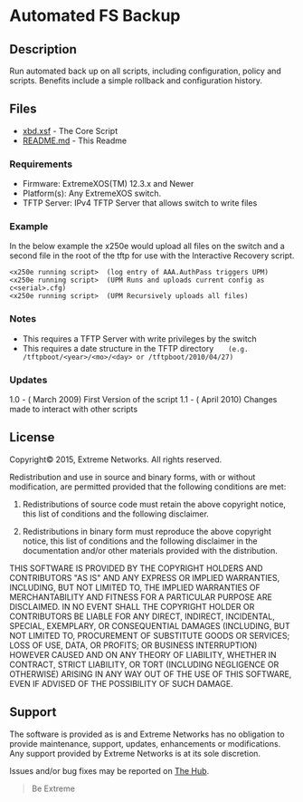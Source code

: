# Automated FS Backup

## Description
Run automated back up on all scripts, including configuration, policy and
scripts. Benefits include a simple rollback and configuration history.

## Files

* [xbd.xsf](xbd.xsf)             -  The Core Script
* [README.md](README.md)      -  This Readme


### Requirements
* Firmware: ExtremeXOS(TM) 12.3.x and Newer
* Platform(s): Any ExtremeXOS switch.
* TFTP Server: IPv4 TFTP Server that allows switch to write files





### Example
In the below example the x250e would upload all files on the switch and a
second file in the root of the tftp for use with the Interactive Recovery script.
```
<x250e running script>	(log entry of AAA.AuthPass triggers UPM)
<x250e running script>	(UPM Runs and uploads current config as c<serial>.cfg)
<x250e running script>	(UPM Recursively uploads all files)
```



### Notes

* This requires a TFTP Server with write privileges by the switch
* This requires a date structure in the TFTP directory
```   (e.g. /tftpboot/<year>/<mo>/<day> or /tftpboot/2010/04/27)```

### Updates
1.0 - ( March 2009) First Version of the script
1.1 - ( April 2010) Changes made to interact with other scripts


## License
Copyright© 2015, Extreme Networks.  All rights reserved.

Redistribution and use in source and binary forms, with or without modification,
are permitted provided that the following conditions are met:

1. Redistributions of source code must retain the above copyright notice, this
list of conditions and the following disclaimer.

2. Redistributions in binary form must reproduce the above copyright notice,
this list of conditions and the following disclaimer in the documentation
and/or other materials provided with the distribution.

THIS SOFTWARE IS PROVIDED BY THE COPYRIGHT HOLDERS AND CONTRIBUTORS "AS IS" AND
ANY EXPRESS OR IMPLIED WARRANTIES, INCLUDING, BUT NOT LIMITED TO, THE IMPLIED
WARRANTIES OF MERCHANTABILITY AND FITNESS FOR A PARTICULAR PURPOSE ARE
DISCLAIMED. IN NO EVENT SHALL THE COPYRIGHT HOLDER OR CONTRIBUTORS BE LIABLE
FOR ANY DIRECT, INDIRECT, INCIDENTAL, SPECIAL, EXEMPLARY, OR CONSEQUENTIAL
DAMAGES (INCLUDING, BUT NOT LIMITED TO, PROCUREMENT OF SUBSTITUTE GOODS OR
SERVICES; LOSS OF USE, DATA, OR PROFITS; OR BUSINESS INTERRUPTION) HOWEVER
CAUSED AND ON ANY THEORY OF LIABILITY, WHETHER IN CONTRACT, STRICT LIABILITY,
OR TORT (INCLUDING NEGLIGENCE OR OTHERWISE) ARISING IN ANY WAY OUT OF THE USE
OF THIS SOFTWARE, EVEN IF ADVISED OF THE POSSIBILITY OF SUCH DAMAGE.

## Support
The software is provided as is and Extreme Networks has no obligation to provide
maintenance, support, updates, enhancements or modifications.
Any support provided by Extreme Networks is at its sole discretion.

Issues and/or bug fixes may be reported on [The Hub](https://community.extremenetworks.com/extreme).

>Be Extreme
